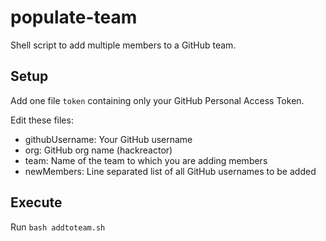 # populate-team
Shell script to add multiple members to a GitHub team.

## Setup
Add one file `token` containing only your GitHub Personal Access Token.

Edit these files:

* githubUsername: Your GitHub username
* org: GitHub org name (hackreactor)
* team: Name of the team to which you are adding members
* newMembers: Line separated list of all GitHub usernames to be added

## Execute
Run `bash addtoteam.sh`
